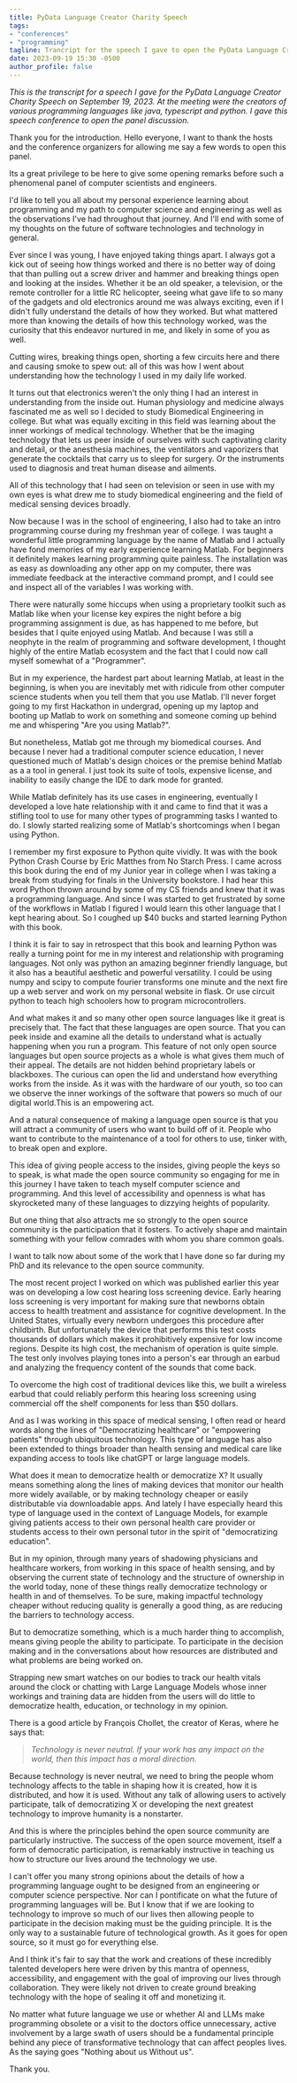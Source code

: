 ```yaml
---
title: PyData Language Creator Charity Speech 
tags:
- "conferences"
- "programming"
tagline: Trancript for the speech I gave to open the PyData Language Creator Charity Panel in Seattle
date: 2023-09-19 15:30 -0500
author_profile: false
---
```


*This is the transcript for a speech I gave for the PyData Language Creator Charity Speech on September 19, 2023. At the meeting were the creators of various programming languages like java, typescript and python. I gave this speech conference to open the panel discussion.*

Thank you for the introduction. Hello everyone, I want to thank the hosts and the conference organizers for allowing me say a few words to open this panel. 

Its a great privilege to be here to give some opening remarks before such a phenomenal panel of computer scientists and engineers. 

I'd like to tell you all about my personal experience learning about programming and my path to computer science and engineering as well as the observations I've had throughout that journey. And I'll end with some of my thoughts on the future of software technologies and technology in general. 

Ever since I was young, I have enjoyed taking things apart. I always got a kick out of seeing how things worked and there is no better way of doing that than pulling out a screw driver and hammer and breaking things open and looking at the insides. Whether it be an old speaker, a television, or the remote controller for a little RC helicopter, seeing what gave life to so many of the gadgets and old electronics around me was always exciting, even if I didn't fully understand the details of how they worked. But what mattered more than knowing the details of how this technology worked, was the curiosity that this endeavor nurtured in me, and likely in some of you as well.

Cutting wires, breaking things open, shorting a few circuits here and there and causing smoke to spew out: all of this was how I went about understanding how the technology I used in my daily life worked. 

It turns out that electronics weren't the only thing I had an interest in understanding from the inside out. Human physiology and medicine always fascinated me as well so I decided to study Biomedical Engineering in college. But what was equally exciting in this field was learning about the inner workings of medical technology. Whether that be the imaging technology that lets us peer inside of ourselves with such captivating clarity and detail, or the anesthesia machines, the ventilators and vaporizers that generate the cocktails that carry us to sleep for surgery. Or the instruments used to diagnosis and treat human disease and ailments. 

All of this technology that I had seen on television or seen in use with my own eyes is what drew me to study biomedical engineering and the field of medical sensing devices broadly.

Now because I was in the school of engineering, I also had to take an intro programming course during my freshman year of college. I was taught a wonderful little programming language by the name of Matlab and I actually have fond memories of my early experience learning Matlab. For beginners it definitely makes learning programming quite painless. The installation was as easy as downloading any other app on my computer, there was immediate feedback at the interactive command prompt, and I could see and inspect all of the variables I was working with.

There were naturally some hiccups when using a proprietary toolkit such as Matlab like when your license key expires the night before a big programming assignment is due, as has happened to me before, but besides that I quite enjoyed using Matlab. And because I was still a neophyte in the realm of programming and software development, I thought highly of the entire Matlab ecosystem and the fact that I could now call myself somewhat of a "Programmer". 

But in my experience, the hardest part about learning Matlab, at least in the beginning, is when you are inevitably met with ridicule from other computer science students when you tell them that you use Matlab. I'll never forget going to my first Hackathon in undergrad, opening up my laptop and booting up Matlab to work on something and someone coming up behind me and whispering "Are you using Matlab?".

But nonetheless, Matlab got me through my biomedical courses. And because I never had a traditional computer science education, I never questioned much of Matlab's design choices or the premise behind Matlab as a a tool in general. I just took its suite of tools, expensive license, and inability to easily change the IDE to dark mode for granted. 

While Matlab definitely has its use cases in engineering, eventually I developed a love hate relationship with it and came to find that it was a stifling tool to use for many other types of programming tasks I wanted to do. I slowly started realizing some of Matlab's shortcomings when I began using Python. 

I remember my first exposure to Python quite vividly. It was with the book Python Crash Course by Eric Matthes from No Starch Press. I came across this book during the end of my Junior year in college when I was taking a break from studying for finals in the University bookstore. I had hear this word Python thrown around by some of my CS friends and knew that it was a programming language. And since I was started to get frustrated by some of the workflows in Matlab I figured I would learn this other language that I kept hearing about. So I coughed up $40 bucks and started learning Python with this book. 

I think it is fair to say in retrospect that this book and learning Python was really a turning point for me in my interest and relationship with programing languages. Not only was python an amazing beginner friendly language, but it also has a beautiful aesthetic and powerful versatility. I could be using numpy and scipy to compute fourier transforms one minute and the next fire up a web server and work on my personal website in flask. Or use circuit python to teach high schoolers how to program microcontrollers. 

And what makes it and so many other open source languages like it great is precisely that. The fact that these languages are open source. That you can peek inside and examine all the details to understand what is actually happening when you run a program. This feature of not only open source languages but open source projects as a whole is what gives them much of their appeal. The details are not hidden behind proprietary labels or blackboxes. The curious can open the lid and understand how everything works from the inside. As it was with the hardware of our youth, so too can we observe the inner workings of the software that powers so much of our digital world.This is an empowering act.  

And a natural consequence of making a language open source is that you will attract a community of users who want to build off of it. People who want to contribute to the maintenance of a tool for others to use, tinker with, to break open and explore. 

This idea of giving people access to the insides, giving people the keys so to speak, is what made the open source community so engaging for me in this journey I have taken to teach myself computer science and programming. And this level of accessibility and openness is what has skyrocketed many of these languages to dizzying heights of popularity. 

But one thing that also attracts me so strongly to the open source community is the participation that it fosters. To actively shape and maintain something with your fellow comrades with whom you share common goals. 

I want to talk now about some of the work that I have done so far during my PhD and its relevance to the open source community.

The most recent project I worked on which was published earlier this year was on developing a low cost hearing loss screening device. Early hearing loss screening is very important for making sure that newborns obtain access to health treatment and assistance for cognitive development. In the United States, virtually every newborn undergoes this procedure after childbirth. But unfortunately the device that performs this test costs thousands of dollars which makes it prohibitively expensive for low income regions. Despite its high cost, the mechanism of operation is quite simple. The test only involves playing tones into a person's ear through an earbud and analyzing the frequency content of the sounds that come back. 

To overcome the high cost of traditional devices like this, we built a wireless earbud that could reliably perform this hearing loss screening using commercial off the shelf components for less than $50 dollars. 

And as I was working in this space of medical sensing, I often read or heard words along the lines of "Democratizing healthcare" or "empowering patients" through ubiquitous technology. This type of language has also been extended to things broader than health sensing and medical care like expanding access to tools like chatGPT or large language models.

What does it mean to democratize health or democratize X?  It usually means something along the lines of making devices that monitor our health more widely available, or by making technology cheaper or easily distributable via downloadable apps. And lately I have especially heard this type of language used in the context of Language Models, for example giving patients access to their own personal health care provider or students access to their own personal tutor in the spirit of "democratizing education".  

But in my opinion, through many years of shadowing physicians and healthcare workers, from working in this space of health sensing, and by observing the current state of technology and the structure of ownership in the world today, none of these things really democratize technology or health in and of themselves. To be sure, making impactful technology cheaper without reducing quality is generally a good thing, as are reducing the barriers to technology access.

But to democratize something, which is a much harder thing to accomplish, means giving people the ability to participate. To participate in the decision making and in the conversations about how resources are distributed and what problems are being worked on. 

Strapping new smart watches on our bodies to track our health vitals around the clock or chatting with Large Language Models whose inner workings and training data are hidden from the users will do little to democratize health, education, or technology in my opinion. 

There is a good article by François Chollet, the creator of Keras, where he says that: 
>*Technology is never neutral. If your work has any impact on the world, then this impact has a moral direction.* 

Because technology is never neutral, we need to bring the people whom technology affects to the table in shaping how it is created, how it is distributed, and how it is used. Without any talk of allowing users to actively participate, talk of democratizing X or developing the next greatest technology to improve humanity is a nonstarter.  

And this is where the principles behind the open source community are particularly instructive. The success of the open source movement, itself a form of democratic participation, is remarkably instructive in teaching us how to structure our lives around the technology we use.

I can't offer you many strong opinions about the details of how a programming language ought to be designed from an engineering or computer science perspective. Nor can I pontificate on what the future of programming languages will be. But I know that if we are looking to technology to improve so much of our lives then allowing people to participate in the decision making must be the guiding principle. It is the only way to a sustainable future of technological growth. As it goes for open source, so it must go for everything else.

And I think it's fair to say that the work and creations of these incredibly talented developers here were driven by this mantra of openness, accessibility, and engagement with the goal of improving our lives through collaboration. They were likely not driven to create ground breaking technology with the hope of sealing it off and monetizing it. 

No matter what future language we use or whether AI and LLMs make programming obsolete or a visit to the doctors office unnecessary, active involvement by a large swath of users should be a fundamental principle behind any piece of transformative technology that can affect peoples lives. As the saying goes "Nothing about us Without us". 

Thank you. 

